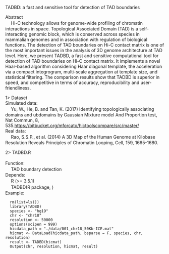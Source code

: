 TADBD: a fast and sensitive tool for detection of TAD boundaries

Abstract<br>
 　  Hi-C technology allows for genome-wide profiling of chromatin interactions in space. Topological Associated Domain (TAD) is a self-interacting genomic block, which is conserved across species in mammalian genomes and in association with regulation of biological functions. The detection of TAD boundaries on Hi-C contact matrix is one of the most important issues in the analysis of 3D genome architecture at TAD level. Here, we present TADBD, a fast and sensitive computational tool for detection of TAD boundaries on Hi-C contact matrix. It implements a novel Haar-based algorithm considering Haar diagonal template, the acceleration via a compact integrogram, multi-scale aggregation at template size, and statistical filtering. The comparison results show that TADBD is superior in speed, and competitive in terms of accuracy, reproducibility and user-friendliness.<br>

1> Dataset<br>
  Simulated data:<br>
 　   Yu, W., He, B. and Tan, K. (2017) Identifying topologically associating domains and ubdomains by Gaussian Mixture model And 
      Proportion test, Nat Commun, 8, 535.https://bitbucket.org/mforcato/hictoolscompare/src/master/<br> 
  Real data:<br>
 　   Rao, S.S.P., et al. (2014) A 3D Map of the Human Genome at Kilobase Resolution Reveals Principles of Chromatin Looping, Cell, 159,         1665-1680.<br> 
		
2> TADBD.R<br>		
  Function:<br>
 　   TAD boundary detection<br> 
  Depends:<br>
 　   R (>= 3.5.1)<br>
 　   TADBD(R package, )<br>
  Example:
 
      rm(list=ls())
      library(TADBD)
      species <- "hg19"
      chr <- "chr18"
      resolution <- 50000
      options(scipen = 999)
      hicdata_path = "./data/001_chr18_50Kb-ICE.mat"
      hicmat <- DataLoad(hicdata_path, bsparse = F, species, chr, resolution)
      result <- TADBD(hicmat)
      Output(chr, resolution, hicmat, result)
         
